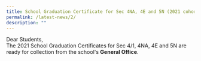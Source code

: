 ```yaml
---
title: School Graduation Certificate for Sec 4NA, 4E and 5N (2021 cohort)
permalink: /latest-news/2/
description: ""
---
```

Dear Students,<br>
The 2021 School Graduation Certificates for Sec 4/1, 4NA, 4E and 5N are ready for collection from the school's **General Office**.